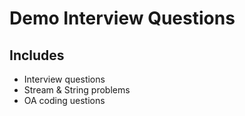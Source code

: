 # Demo Interview Questions

## Includes
- Interview questions
- Stream & String problems
- OA coding uestions


